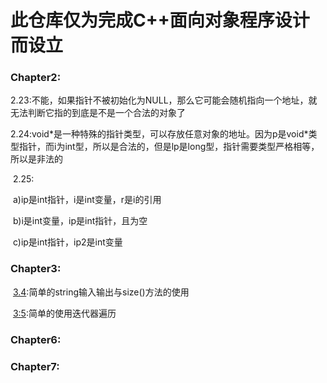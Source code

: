 # 此仓库仅为完成C++面向对象程序设计而设立

### Chapter2:

​	2.23:不能，如果指针不被初始化为NULL，那么它可能会随机指向一个地址，就无法判断它指的到底是不是一个合法的对象了

​	2.24:void\*是一种特殊的指针类型，可以存放任意对象的地址。因为p是void\*类型指针，而i为int型，所以是合法的，但是lp是long型，指针需要类型严格相等，所以是非法的

​	2.25:

​		a)ip是int指针，i是int变量，r是i的引用

​		b)i是int变量，ip是int指针，且为空

​		c)ip是int指针，ip2是int变量

### Chapter3:

​	[3.4](https://github.com/SiberiaHLY/HDU_cppPrimerPractice/blob/master/src/chapter3/3_4.cpp):简单的string输入输出与size()方法的使用

​	[3:5](https://github.com/SiberiaHLY/HDU_cppPrimerPractice/blob/master/src/chapter3/3_5.cpp):简单的使用迭代器遍历

### Chapter6:

### Chapter7:

